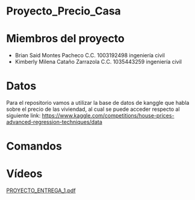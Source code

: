 # Proyecto_Precio_Casa
# Miembros del proyecto 
- Brian Said Montes Pacheco C.C. 1003192498 ingeniería civil
- Kimberly Milena Cataño Zarrazola C.C. 1035443259 ingeniería civil
# Datos 
Para el repositorio vamos a utilizar la base de datos de kanggle que habla sobre el precio de las viviendad, al cual se puede acceder respecto al siguiente link: https://www.kaggle.com/competitions/house-prices-advanced-regression-techniques/data
# Comandos
# Vídeos 
[PROYECTO_ENTREGA_1.pdf](https://github.com/briasaid/Proyecto_Precio_Casa/files/9051186/PROYECTO_ENTREGA_1.pdf)
